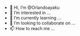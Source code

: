 - 👋 Hi, I’m @Orlandoayaku
- 👀 I’m interested in ...
- 🌱 I’m currently learning ...
- 💞️ I’m looking to collaborate on ...
- 📫 How to reach me ...

<!---
Orlandoayaku/Orlandoayaku is a ✨ special ✨ repository because its `README.md` (this file) appears on your GitHub profile.
You can click the Preview link to take a look at your changes.
---brew install terminal-notifier
